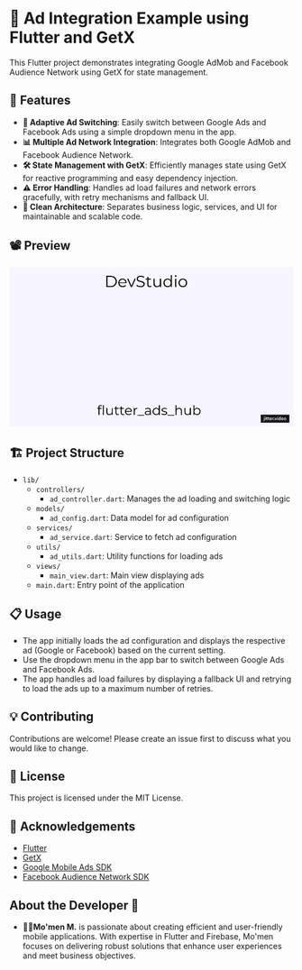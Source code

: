 # 📱 Ad Integration Example using Flutter and GetX

This Flutter project demonstrates integrating Google AdMob and Facebook Audience Network using GetX for state management. 

## 🚀 Features

- **🔄 Adaptive Ad Switching**: Easily switch between Google Ads and Facebook Ads using a simple dropdown menu in the app.
- **📊 Multiple Ad Network Integration**: Integrates both Google AdMob and Facebook Audience Network.
- **🛠️ State Management with GetX**: Efficiently manages state using GetX for reactive programming and easy dependency injection.
- **⚠️ Error Handling**: Handles ad load failures and network errors gracefully, with retry mechanisms and fallback UI.
- **📐 Clean Architecture**: Separates business logic, services, and UI for maintainable and scalable code.


## 📽 Preview

![App Demo](preview/flutter_ads_hub.gif)


## 🏗️ Project Structure

- `lib/`
  - `controllers/`
    - `ad_controller.dart`: Manages the ad loading and switching logic
  - `models/`
    - `ad_config.dart`: Data model for ad configuration
  - `services/`
    - `ad_service.dart`: Service to fetch ad configuration
  - `utils/`
    - `ad_utils.dart`: Utility functions for loading ads
  - `views/`
    - `main_view.dart`: Main view displaying ads
  - `main.dart`: Entry point of the application


## 📋 Usage

- The app initially loads the ad configuration and displays the respective ad (Google or Facebook) based on the current setting.
- Use the dropdown menu in the app bar to switch between Google Ads and Facebook Ads.
- The app handles ad load failures by displaying a fallback UI and retrying to load the ads up to a maximum number of retries.

## 💡 Contributing

Contributions are welcome! Please create an issue first to discuss what you would like to change.

## 📄 License

This project is licensed under the MIT License.

## 🙏 Acknowledgements

- [Flutter](https://flutter.dev/)
- [GetX](https://pub.dev/packages/get)
- [Google Mobile Ads SDK](https://pub.dev/packages/google_mobile_ads)
- [Facebook Audience Network SDK](https://pub.dev/packages/facebook_audience_network)

## About the Developer 🌟

- **👨‍💻Mo'men M.** is passionate about creating efficient and user-friendly mobile applications. With expertise in Flutter and Firebase, Mo'men focuses on delivering robust solutions that enhance user experiences and meet business objectives.
